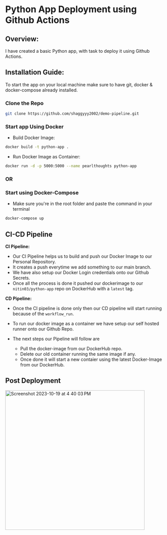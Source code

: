 # Python App Deployment using Github Actions

## Overview:
I have created a basic Python app, with task to deploy it using Github Actions. 

## Installation Guide:
To start the app on your local machine make sure to have git, docker & docker-compose already installed.

### Clone the Repo
```sh
git clone https://github.com/shaggyyy2002/demo-pipeline.git
```

### Start app Using Docker
- Build Docker Image: 
```sh
docker build -t python-app . 
```
- Run Docker Image as Container: 
```sh
docker run -d -p 5000:5000 --name pearlthoughts python-app 
```

### OR

### Start using Docker-Compose 
- Make sure you're in the root folder and paste the command in your terminal
```sh
docker-compose up
```

## CI-CD Pipeline

**CI Pipeline:** 

- Our CI Pipeline helps us to build and push our Docker Image to our Personal Repository.
- It creates a push everytime we add something to our main branch.
- We have also setup our Docker Login credentials onto our Github Secrets. 
- Once all the process is done it pushed our dockerimage to our `nitin03/python-app` repo on DockerHub with a `latest` tag. 

**CD Pipeline:** 

- Once the CI pipeline is done only then our CD pipeline will start running because of the `workflow_run`.
- To run our docker image as a container we have setup our self hosted runner onto our Github Repo. 
- The next steps our Pipeline will follow are
     
     - Pull the docker-image from our DockerHub repo. 
     - Delete our old container running the same image if any. 
     - Once done it will start a new contaier using the latest Docker-Image from our DockerHub.

## Post Deployment
<img width="440" alt="Screenshot 2023-10-19 at 4 40 03 PM" src="https://github.com/shaggyyy2002/demo-pipeline/assets/90847875/24166400-6a85-4640-8383-c926770aeb04">



